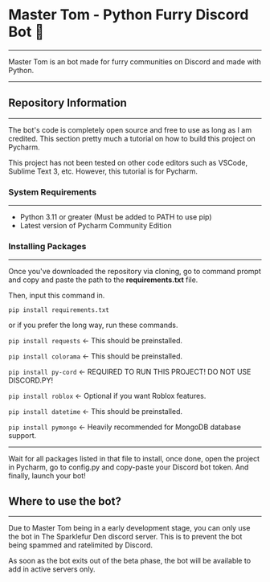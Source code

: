 # Master Tom - Python Furry Discord Bot 🦊

-------------------------------

Master Tom is an bot made for furry communities on Discord and made with Python.

-------------------------------

## Repository Information

-----------------------------------

The bot's code is completely open source and free to use as long as I am
credited. This section pretty much a tutorial on how to build this project on
Pycharm.

This project has not been tested on other code editors such as VSCode,
Sublime Text 3, etc.
However, this tutorial is for Pycharm.

### System Requirements

-----------------------------------

- Python 3.11 or greater (Must be added to PATH to use pip)
- Latest version of Pycharm Community Edition

### Installing Packages

-----------------------------------

Once you've downloaded the repository via cloning, 
go to command prompt and copy and paste the path to the **requirements.txt** file.

Then, input this command in. 

```pip install requirements.txt```

or if you prefer the long way, run these commands.

```pip install requests``` <- This should be preinstalled.

```pip install colorama``` <- This should be preinstalled.

```pip install py-cord``` <- REQUIRED TO RUN THIS PROJECT! DO NOT USE DISCORD.PY!

```pip install roblox``` <- Optional if you want Roblox features.

```pip install datetime``` <- This should be preinstalled.

```pip install pymongo``` <- Heavily recommended for MongoDB database support.

-----------------------------------


Wait for all packages listed in that file to install, once done,
open the project in Pycharm, go to config.py and copy-paste your Discord bot token.
And finally, launch your bot!

## Where to use the bot?

-----------------------------------

Due to Master Tom being in a early development stage, you can only use
the bot in The Sparklefur Den discord server. This is to prevent the bot being
spammed and ratelimited by Discord.

As soon as the bot exits out of the beta phase, the bot will be available to add in active servers only. 
